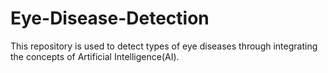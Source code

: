 # Eye-Disease-Detection
This repository is used to detect types of eye diseases through integrating the concepts of Artificial Intelligence(AI).
